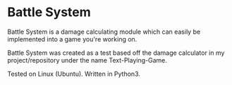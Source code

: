 # Battle System

Battle System is a damage calculating module which can easily be implemented into a game you're working on.

Battle System was created as a test based off the damage calculator in my
project/repository under the name Text-Playing-Game.

Tested on Linux (Ubuntu).
Written in Python3.
